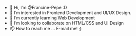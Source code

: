- 👋 Hi, I’m @Francine-Pepe :D
- 👀 I’m interested in Frontend Development and UI/UX Design.
- 🌱 I’m currently learning Web Development
- 💞️ I’m looking to collaborate on HTML/CSS and UI Design 
- 📫 How to reach me ... E-mail me! ;) 

<!---
Francine-Pepe/Francine-Pepe is a ✨ special ✨ repository because its `README.md` (this file) appears on your GitHub profile.
You can click the Preview link to take a look at your changes.
--->
